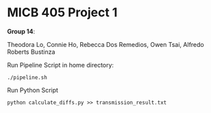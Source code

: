 # MICB 405 Project 1

**Group 14**: 

Theodora Lo, Connie Ho, Rebecca Dos Remedios, Owen Tsai, Alfredo Roberts Bustinza

Run Pipeline Script in home directory: 

```./pipeline.sh``` 

Run Python Script

```python calculate_diffs.py >> transmission_result.txt```
